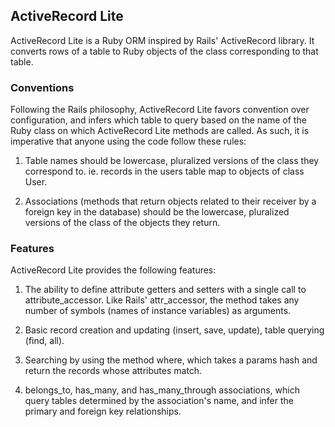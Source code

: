 ## ActiveRecord Lite
ActiveRecord Lite is a Ruby ORM inspired by Rails' ActiveRecord library. It converts rows of a table to Ruby objects of the class corresponding to that table.  
### Conventions
Following the Rails philosophy, ActiveRecord Lite favors convention over configuration, and infers which table to query based on the name of the Ruby class on which ActiveRecord Lite methods are called.  As such, it is imperative that anyone using the code follow these rules:

1. Table names should be lowercase, pluralized versions of the class they correspond to.  ie. records in the users table map to objects of class User.

2. Associations (methods that return objects  related to their receiver by a foreign key in the database) should be the lowercase, pluralized versions of the class of the objects they return.


### Features
ActiveRecord Lite provides the following features:

1. The ability to define attribute getters and setters with a single call to attribute_accessor.  Like Rails' attr_accessor, the method takes any number of symbols (names of instance variables) as arguments.

2. Basic record creation and updating (insert, save, update), table querying (find, all).

3. Searching by using the method where, which takes a params hash and return the records whose attributes match.

4. belongs_to, has_many, and has_many_through associations, which query tables determined by the association's name, and infer the primary and foreign key relationships.
